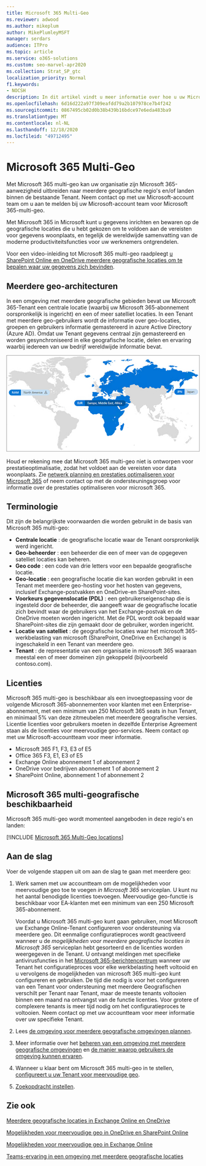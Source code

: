 ```yaml
---
title: Microsoft 365 Multi-Geo
ms.reviewer: adwood
ms.author: mikeplum
author: MikePlumleyMSFT
manager: serdars
audience: ITPro
ms.topic: article
ms.service: o365-solutions
ms.custom: seo-marvel-apr2020
ms.collection: Strat_SP_gtc
localization_priority: Normal
f1.keywords:
- NOCSH
description: In dit artikel vindt u meer informatie over hoe u uw Microsoft 365-aanwezigheid uitbreidt naar meerdere geografische regio's met Microsoft 365 meerdere geografische regio's.
ms.openlocfilehash: 6d16d222a97f309eafdd79a2b107978ce7b4f242
ms.sourcegitcommit: 0867495cb02d0b38b439b16bdce97e6eda483ba9
ms.translationtype: MT
ms.contentlocale: nl-NL
ms.lasthandoff: 12/18/2020
ms.locfileid: "49712495"
---
```

# <a name="microsoft-365-multi-geo"></a>Microsoft 365 Multi-Geo

Met Microsoft 365 multi-geo kan uw organisatie zijn Microsoft 365-aanwezigheid uitbreiden naar meerdere geografische regio's en/of landen binnen de bestaande Tenant. Neem contact op met uw Microsoft-account team om u aan te melden bij uw Microsoft-account team voor Microsoft 365-multi-geo.
  
Met Microsoft 365 in Microsoft kunt u gegevens inrichten en bewaren op de geografische locaties die u hebt gekozen om te voldoen aan de vereisten voor gegevens woonplaats, en tegelijk de wereldwijde samenvatting van de moderne productiviteitsfuncties voor uw werknemers ontgrendelen.

Voor een video-inleiding tot Microsoft 365 multi-geo raadpleegt [u SharePoint Online en OneDrive meerdere geografische locaties om te bepalen waar uw gegevens zich bevinden](https://www.youtube.com/watch?v=Do9U3JuROhk).

## <a name="multi-geo-architecture"></a>Meerdere geo-architecturen

In een omgeving met meerdere geografische gebieden bevat uw Microsoft 365-Tenant een centrale locatie (waarbij uw Microsoft 365-abonnement oorspronkelijk is ingericht) en een of meer satelliet locaties. In een Tenant met meerdere geo-gebruikers wordt de informatie over geo-locaties, groepen en gebruikers informatie gemastereerd in azure Active Directory (Azure AD). Omdat uw Tenant gegevens centraal zijn gemastereerd en worden gesynchroniseerd in elke geografische locatie, delen en ervaring waarbij iedereen van uw bedrijf wereldwijde informatie bevat.

![Schermafbeelding van een meervoudige geografische kaart in het SharePoint-Beheercentrum](../media/multi-geo-world-map.png)

Houd er rekening mee dat Microsoft 365 multi-geo niet is ontworpen voor prestatieoptimalisatie, zodat het voldoet aan de vereisten voor data woonplaats. Zie [netwerk planning en prestaties optimaliseren voor Microsoft 365](https://support.office.com/article/e5f1228c-da3c-4654-bf16-d163daee8848) of neem contact op met de ondersteuningsgroep voor informatie over de prestaties optimaliseren voor microsoft 365.

## <a name="terminology"></a>Terminologie

Dit zijn de belangrijkste voorwaarden die worden gebruikt in de basis van Microsoft 365 multi-geo:

- **Centrale locatie** : de geografische locatie waar de Tenant oorspronkelijk werd ingericht.
- **Geo-beheerder** : een beheerder die een of meer van de opgegeven satelliet locaties kan beheren.
- **Geo code** : een code van drie letters voor een bepaalde geografische locatie.
- **Geo-locatie** : een geografische locatie die kan worden gebruikt in een Tenant met meerdere geo-hosting voor het hosten van gegevens, inclusief Exchange-postvakken en OneDrive-en SharePoint-sites.
- **Voorkeurs gegevenslocatie (PDL)** : een gebruikerseigenschap die is ingesteld door de beheerder, die aangeeft waar de geografische locatie zich bevindt waar de gebruikers van het Exchange-postvak en de OneDrive moeten worden ingericht. Met de PDL wordt ook bepaald waar SharePoint-sites die zijn gemaakt door de gebruiker, worden ingericht.
- **Locatie van satelliet** : de geografische locaties waar het microsoft 365-werkbelasting van microsoft (SharePoint, OneDrive en Exchange) is ingeschakeld in een Tenant van meerdere geo.
- **Tenant** : de representatie van een organisatie in microsoft 365 waaraan meestal een of meer domeinen zijn gekoppeld (bijvoorbeeld contoso.com).

## <a name="licensing"></a>Licenties

Microsoft 365 multi-geo is beschikbaar als een invoegtoepassing voor de volgende Microsoft 365-abonnementen voor klanten met een Enterprise-abonnement, met een minimum van 250 Microsoft 365 seats in hun Tenant, en minimaal 5% van deze zitmeubelen met meerdere geografische versies. Licentie licenties voor gebruikers moeten in dezelfde Enterprise Agreement staan als de licenties voor meervoudige geo-services. Neem contact op met uw Microsoft-accountteam voor meer informatie.

- Microsoft 365 F1, F3, E3 of E5
- Office 365 F3, E1, E3 of E5
- Exchange Online abonnement 1 of abonnement 2
- OneDrive voor bedrijven abonnement 1 of abonnement 2
- SharePoint Online, abonnement 1 of abonnement 2

## <a name="microsoft-365-multi-geo-availability"></a>Microsoft 365 multi-geografische beschikbaarheid

Microsoft 365 multi-geo wordt momenteel aangeboden in deze regio's en landen:

[!INCLUDE [Microsoft 365 Multi-Geo locations](../includes/microsoft-365-multi-geo-locations.md)]

## <a name="getting-started"></a>Aan de slag

Voer de volgende stappen uit om aan de slag te gaan met meerdere geo:

1. Werk samen met uw accountteam om de mogelijkheden voor meervoudige geo toe te voegen _in Microsoft 365_ serviceplan. U kunt nu het aantal benodigde licenties toevoegen. Meervoudige geo-functie is beschikbaar voor EA-klanten met een minimum van een 250 Microsoft 365-abonnement.

   Voordat u Microsoft 365 multi-geo kunt gaan gebruiken, moet Microsoft uw Exchange Online-Tenant configureren voor ondersteuning via meerdere geo. Dit eenmalige configuratieproces wordt geactiveerd wanneer u de *mogelijkheden voor meerdere geografische locaties in Microsoft 365* serviceplan hebt gesorteerd en de licenties worden weergegeven in de Tenant. U ontvangt meldingen met specifieke antivirusfuncties in het [Microsoft 365-berichtencentrum](https://support.office.com/article/38FB3333-BFCC-4340-A37B-DEDA509C2093) wanneer uw Tenant het configuratieproces voor elke werkbelasting heeft voltooid en u vervolgens de mogelijkheden van microsoft 365 multi-geo kunt configureren en gebruiken. De tijd die nodig is voor het configureren van een Tenant voor ondersteuning met meerdere Geografischen verschilt per Tenant naar Tenant, maar de meeste tenants voltooien binnen een maand na ontvangst van de functie licenties. Voor grotere of complexere tenants is meer tijd nodig om het configuratieproces te voltooien. Neem contact op met uw accountteam voor meer informatie over uw specifieke Tenant.

2. Lees [de omgeving voor meerdere geografische omgevingen plannen](plan-for-multi-geo.md).

3. Meer informatie over het [beheren van een omgeving met meerdere geografische omgevingen](administering-a-multi-geo-environment.md) en [de manier waarop gebruikers de omgeving kunnen ervaren](multi-geo-user-experience.md).

4. Wanneer u klaar bent om Microsoft 365 multi-geo in te stellen, [configureert u uw Tenant voor meervoudige geo](multi-geo-tenant-configuration.md).

5. [Zoekopdracht instellen](configure-search-for-multi-geo.md).

## <a name="see-also"></a>Zie ook

[Meerdere geografische locaties in Exchange Online en OneDrive](https://Aka.ms/GoMultiGeo)

[Mogelijkheden voor meervoudige geo in OneDrive en SharePoint Online](multi-geo-capabilities-in-onedrive-and-sharepoint-online-in-microsoft-365.md)

[Mogelijkheden voor meervoudige geo in Exchange Online](multi-geo-capabilities-in-exchange-online.md)

[Teams-ervaring in een omgeving met meerdere geografische locaties](https://docs.microsoft.com/microsoftteams/teams-experience-o365odb-spo-multi-geo)

